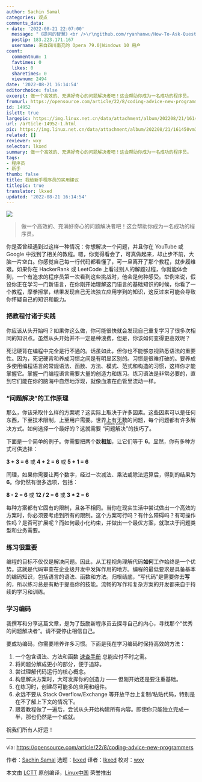 ```yaml
---
author: Sachin Samal
categories: 观点
comments_data:
- date: '2022-08-21 22:07:00'
  message: "《提问的智慧》<br />\r\ngithub.com/ryanhanwu/How-To-Ask-Questions-The-Smart-Way/blob/main/README-zh_CN.md"
  postip: 183.223.171.167
  username: 来自四川南充的 Opera 79.0|Windows 10 用户
count:
  commentnum: 1
  favtimes: 0
  likes: 0
  sharetimes: 0
  viewnum: 2494
date: '2022-08-21 16:14:54'
editorchoice: false
excerpt: 做一个高效的、充满好奇心的问题解决者吧！这会帮助你成为一名成功的程序员。
fromurl: https://opensource.com/article/22/8/coding-advice-new-programmers
id: 14952
islctt: true
largepic: https://img.linux.net.cn/data/attachment/album/202208/21/161450vm33z0ex30w4073z.jpg
url: /article-14952-1.html
pic: https://img.linux.net.cn/data/attachment/album/202208/21/161450vm33z0ex30w4073z.jpg.thumb.jpg
related: []
reviewer: wxy
selector: lkxed
summary: 做一个高效的、充满好奇心的问题解决者吧！这会帮助你成为一名成功的程序员。
tags:
- 程序员
- 新手
thumb: false
title: 我给新手程序员的实用建议
titlepic: true
translator: lkxed
updated: '2022-08-21 16:14:54'
---
```


![](/data/attachment/album/202208/21/161450vm33z0ex30w4073z.jpg)



> 
> 做一个高效的、充满好奇心的问题解决者吧！这会帮助你成为一名成功的程序员。
> 
> 
> 


你是否曾经遇到过这样一种情况：你想解决一个问题，并且你在 YouTube 或 Google 中找到了相关的教程。嗯，你觉得看会了，可真做起来，却止步不前，大脑一片空白。你感觉自己每一行代码都看懂了，可一旦离开了那个教程，就步履维艰。如果你在 HackerRank 或 LeetCode 上看过别人的解题过程，你就能体会到，一个有追求的程序员第一次看到这些挑战时，他会是何种感受。举例来说，假设你正在学习一门新语言，在你刚开始理解这门语言的基础知识的时候，你看了一个教程，摩拳擦掌，结果发现自己无法独立应用学到的知识，这反过来可能会导致你怀疑自己的知识和能力。


### 把教程付诸于实践


你应该从头开始吗？如果你这么做，你可能很快就会发现自己重复学习了很多次相同的知识点。虽然从头开始并不一定是种浪费，但是，你该如何变得更高效呢？


死记硬背在编程中完全是行不通的。话虽如此，但你也不能够忽视熟悉语法的重要性。因为，死记硬背和养成习惯之间是有明显区别的。习惯是很难打破的。要养成多使用编程语言的常规语法、函数、方法、模式、范式和构造的习惯，这样你才能掌握它。掌握一门编程语言需要大量的创造力和练习。练习语法是非常必要的，直到它们能在你的脑海中自然地浮现，就像血液在血管里流动一样。


### “问题解决”的工作原理


那么，你该采取什么样的方案呢？这实际上取决于许多因素。这些因素可以是任何东西，下至技术限制，上至用户需要。世界上有无数的问题，每个问题都有许多解决方式。如何选择一个最好的？这就需要<ruby> “问题解决” <rt>  problem-solving </rt> <ruby>  的技巧了。 </ruby></ruby>


下面是一个简单的例子。你需要把两个数**相加**，让它们等于 **6**。显然，你有多种方式可供选择：


**3 + 3 = 6** 或 **4 + 2 = 6** 或 **5 + 1 = 6**


同理，如果你需要让两个数字，经过一次减法、乘法或除法运算后，得到的结果为 **6**。你仍然有很多选项，包括：


**8 - 2 = 6** 或 **12 / 2 = 6** 或 **3 \* 2 = 6**


每种方案都有它固有的限制，且各不相同。当你在现实生活中尝试做出一个高效的方案时，你必须要考虑到所有的限制。这个方案可行吗？有什么障碍吗？有可操作性吗？是否可扩展呢？而如何最小化约束，并做出一个最优方案，就取决于问题类型和业务需要。


### 练习很重要


编程的目标不仅仅是解决问题。因此，从工程视角理解代码**如何**工作始终是一个优势。这就是代码审查在企业级开发中发挥作用的地方。编程的最低要求是具备基本的编码知识，包括语言的语法、函数和方法。归根结底，“写代码”是需要你去**写**的，所以练习总是有助于提高你的技能。流畅的写作和复杂方案的开发都来自于持续的学习和训练。


### 学习编码


我撰写和分享这篇文章，是为了鼓励新程序员去探寻自己的内心，寻找那个“优秀的问题解决者”。请不要停止相信自己。


要成功编码，你需要培养许多习惯。下面是我在学习编码时保持高效的方法：


1. 一个包含语法、方法和函数 [速查手册](https://opensource.com/downloads/cheat-sheets) 总能应付不时之需。
2. 将问题分解成更小的部分，便于追踪。
3. 尝试理解代码运行的核心概念。
4. 构思解决方案时，大可发挥你的创造力 —— 但刚开始还是要注重基础。
5. 在练习时，创建尽可能多的应用和组件。
6. 永远不要从 Stack Overflow/Exchange 等开放平台上复制/粘贴代码，特别是在不了解上下文的情况下。
7. 跟着教程做了一遍后，尝试从头开始构建所有内容。即使你只能独立完成一半，那也仍然是一个成就。


祝我们所有人好运！




---


via: <https://opensource.com/article/22/8/coding-advice-new-programmers>


作者：[Sachin Samal](https://opensource.com/users/sacsam005) 选题：[lkxed](https://github.com/lkxed) 译者：[lkxed](https://github.com/lkxed) 校对：[wxy](https://github.com/wxy)


本文由 [LCTT](https://github.com/LCTT/TranslateProject) 原创编译，[Linux中国](https://linux.cn/) 荣誉推出